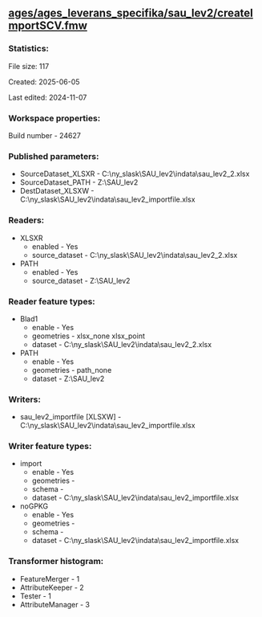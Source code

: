 ﻿## [ages/ages_leverans_specifika/sau_lev2/createImportSCV.fmw](https://github.com/kicki58/kix_working_dir/blob/master/ages/ages_leverans_specifika/sau_lev2/createImportSCV.fmw)

### Statistics:
File size: 117

Created: 2025-06-05

Last edited: 2024-11-07


### Workspace properties:
Build number    - 24627

### Published parameters:
*  SourceDataset_XLSXR    -   C:\ny_slask\SAU_lev2\indata\sau_lev2_2.xlsx
*  SourceDataset_PATH    -   Z:\SAU_lev2
*  DestDataset_XLSXW    -   C:\ny_slask\SAU_lev2\indata\sau_lev2_importfile.xlsx

### Readers:
*  XLSXR
    * enabled    -  Yes
    * source_dataset    -   C:\ny_slask\SAU_lev2\indata\sau_lev2_2.xlsx
*  PATH
    * enabled    -  Yes
    * source_dataset    -   Z:\SAU_lev2

### Reader feature types:
*  Blad1
    * enable - Yes
    * geometries - xlsx_none xlsx_point
    * dataset - C:\ny_slask\SAU_lev2\indata\sau_lev2_2.xlsx
*  PATH
    * enable - Yes
    * geometries - path_none
    * dataset - Z:\SAU_lev2


### Writers:
*  sau_lev2_importfile [XLSXW]    -   C:\ny_slask\SAU_lev2\indata\sau_lev2_importfile.xlsx

### Writer feature types:
*  import
    * enable - Yes
    * geometries - 
    * schema - 
    * dataset - C:\ny_slask\SAU_lev2\indata\sau_lev2_importfile.xlsx
*  noGPKG
    * enable - Yes
    * geometries - 
    * schema - 
    * dataset - C:\ny_slask\SAU_lev2\indata\sau_lev2_importfile.xlsx

### Transformer histogram:
*  FeatureMerger    -   1
*  AttributeKeeper    -   2
*  Tester    -   1
*  AttributeManager    -   3


